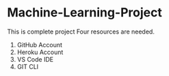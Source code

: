 # Machine-Learning-Project
This is complete  project
 Four resources are needed.
 1. GitHub Account
 2. Heroku Account
 3. VS Code IDE
 4. GIT CLI
